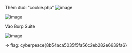 Thêm đuôi "cookie.php"
  ![image](https://user-images.githubusercontent.com/86923385/126905021-439d1339-31f9-4c8a-83e9-054a79f37a4e.png)
  
  ![image](https://user-images.githubusercontent.com/86923385/126905030-92b8c550-3b32-4fd6-b9f7-542cce85738f.png)

Vào Burp Suite

  ![image](https://user-images.githubusercontent.com/86923385/126905055-00fdfeac-b963-4ac7-86ee-da914cbfb448.png)


=> flag: cyberpeace{8b54aca5035f5fa56c2eb282e6639fa6}

